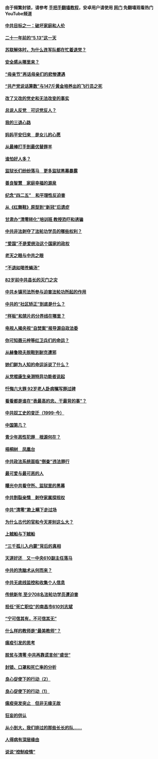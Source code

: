 #### 由于频繁封锁，请参考 [手把手翻墙教程](https://github.com/gfw-breaker/guides/wiki/)，安卓用户请使用 [网门](https://github.com/gfw-breaker/nogfw/blob/master/dl.md?t=05150601) 免翻墙观看热门YouTube频道 

#### [中共目标之一：破坏家庭和人伦](../pages/19/424454.md?t=05150601) 

#### [二十一年前的“5.13”这一天](../pages/19/424814.md?t=05150601) 

#### [苏联解体时，为什么连军队都在忙着退党？](../pages/19/424335.md?t=05150601) 

#### [安全感从哪里来？](../pages/19/424336.md?t=05150601) 

#### [“母亲节”再话母亲们的悲惨遭遇](../pages/19/424234.md?t=05150601) 

#### [“共产党说话算数”与147斤黄金培养出的飞行员之死](../pages/19/424115.md?t=05150601) 

#### [改了又改的党史和无法改变的事实](../pages/19/424037.md?t=05150601) 

#### [总说人反党　可识党反人？](../pages/19/423820.md?t=05150601) 

#### [我的三退心路](../pages/19/423876.md?t=05150601) 

#### [妈妈平安归来　是女儿的心愿](../pages/19/423947.md?t=05150601) 

#### [从最棒打手到最优替罪羊](../pages/19/423819.md?t=05150601) 

#### [谁怕好人多？](../pages/19/423774.md?t=05150601) 

#### [监狱长们纷纷落马　更多监狱黑幕暴露](../pages/19/423787.md?t=05150601) 

#### [善良智慧　家庭幸福的源泉](../pages/19/423632.md?t=05150601) 

#### [纪念“四二五”　和平理性反迫害](../pages/19/423660.md?t=05150601) 

#### [从《红舞鞋》原型到“新冠”后遗症](../pages/19/423509.md?t=05150601) 

#### [甘肃办“清零转化”培训班 教授恐吓和诱骗](../pages/19/423498.md?t=05150601) 

#### [中共非法剥夺了法轮功学员的哪些权利？](../pages/19/423392.md?t=05150601) 

#### [“爱国”不是爱统治这个国家的政权](../pages/19/423029.md?t=05150601) 

#### [老天之眼与中共之眼](../pages/19/423378.md?t=05150601) 

#### [“不退如喝苍蝇汤”](../pages/19/423287.md?t=05150601) 

#### [82岁前中共县长的灭门之灾](../pages/19/423055.md?t=05150601) 

#### [中共乡镇司法所参与迫害法轮功所起的作用](../pages/19/423064.md?t=05150601) 

#### [中共的“社区矫正”到底是什么？](../pages/19/422870.md?t=05150601) 

#### [“样板”和禁片的分界线在哪里？](../pages/19/422704.md?t=05150601) 

#### [电视人揭央视“自焚案”报导源自政法委](../pages/19/422770.md?t=05150601) 

#### [你可知聂元梓等红卫兵们的命运？](../pages/19/422848.md?t=05150601) 

#### [从赫鲁晓夫脱鞋到耐克遭邪](../pages/19/422826.md?t=05150601) 

#### [她们鲜为人知的命运诉说了什么？](../pages/19/422754.md?t=05150601) 

#### [从党棍康生亲测特异功能者说起](../pages/19/422657.md?t=05150601) 

#### [忏悔六大罪 92岁老人卧病嘱写罪过碑](../pages/19/422750.md?t=05150601) 

#### [看看都是谁在“表最高的忠、干最背的事”？](../pages/19/422703.md?t=05150601) 

#### [中共奴工史的变迁（1999-今）](../pages/19/422656.md?t=05150601) 

#### [中国第几？](../pages/19/422496.md?t=05150601) 

#### [青少年恶性犯罪　根源何在？](../pages/19/422449.md?t=05150601) 

#### [梧桐树　凤凰台](../pages/19/422442.md?t=05150601) 

#### [中共政法系统面临“倒查”违法罪行](../pages/19/422497.md?t=05150601) 

#### [最可爱与最可恶的人](../pages/19/422448.md?t=05150601) 

#### [曝光中共看守所、监狱里的黑幕](../pages/19/422390.md?t=05150601) 

#### [中共割裂亲情　剥夺家属探视权](../pages/19/422364.md?t=05150601) 

#### [中共“清零”欺上瞒下走过场](../pages/19/422306.md?t=05150601) 

#### [为什么古代的官和今天差别这么大？](../pages/19/422228.md?t=05150601) 

#### [上贼船与下贼船](../pages/19/422276.md?t=05150601) 

#### [“三千孤儿入内蒙”背后的真相](../pages/19/422229.md?t=05150601) 

#### [天道好还　又一中央610副主任落马](../pages/19/422155.md?t=05150601) 

#### [中共的洗脑术从何而来？](../pages/19/422154.md?t=05150601) 

#### [中共无底线监控和收集个人信息](../pages/19/422039.md?t=05150601) 

#### [传统新年 至少708名法轮功学员遭迫害](../pages/19/421946.md?t=05150601) 

#### [担任“死亡职位”的南昌市610刘志斌](../pages/19/421957.md?t=05150601) 

#### [“宁可信其有，不可信其无”](../pages/19/421691.md?t=05150601) 

#### [什么样的教师是“最美教师”？](../pages/19/421755.md?t=05150601) 

#### [瘟疫引发的思考](../pages/19/421594.md?t=05150601) 

#### [脱贫与清零 中共再靠谎言创“盛世”](../pages/19/421590.md?t=05150601) 

#### [封锁、口罩和死亡率的分析](../pages/19/421495.md?t=05150601) 

#### [良心促使下的行动（2）](../pages/19/421361.md?t=05150601) 

#### [良心促使下的行动（1）](../pages/19/421302.md?t=05150601) 

#### [瘟疫突发突止　但非无缘无故](../pages/19/421281.md?t=05150601) 

#### [狂妄的供认](../pages/19/421199.md?t=05150601) 

#### [从小到大，我们排过的那些长长的队……](../pages/19/421243.md?t=05150601) 

#### [人得病有深层缘由](../pages/19/420864.md?t=05150601) 

#### [说说“控制疫情”](../pages/19/420831.md?t=05150601) 

